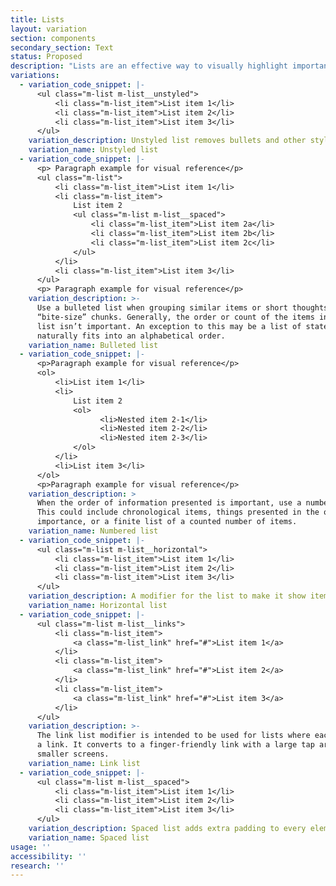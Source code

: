 ```yaml
---
title: Lists
layout: variation
section: components
secondary_section: Text
status: Proposed
description: "Lists are an effective way to visually highlight important information so that it can be more easily scanned and read. Before writing a list, it’s important to identify the best style needed for the information being presented.\n\nList items should:\n\n* Be capitalized\n* Avoid unnecessary repetition\n* Have a parallel structure\n* Start with an introductory clause or sentence\n* Use consistent punctuation\n\nIf the list items are complete sentences, the introductory clause should also be a complete sentence, followed by a colon. These list items should end with a period.\n\nIf the list items are a group of short fragments that each work to complete an introductory clause, the introductory clause should also be a short fragment, followed by a colon. These list items should end with no punctuation.\n\nMore information can be found at:\n* http://cfpb.github.io/design-manual/brand-guidelines/typography.html\t\n* https://cfpb.github.io/capital-framework/components/cf-typography/#lists"
variations:
  - variation_code_snippet: |-
      <ul class="m-list m-list__unstyled">
          <li class="m-list_item">List item 1</li>
          <li class="m-list_item">List item 2</li>
          <li class="m-list_item">List item 3</li>
      </ul>
    variation_description: Unstyled list removes bullets and other styling from a list.
    variation_name: Unstyled list
  - variation_code_snippet: |-
      <p> Paragraph example for visual reference</p>
      <ul class="m-list">
          <li class="m-list_item">List item 1</li>
          <li class="m-list_item">
              List item 2
              <ul class="m-list m-list__spaced">
                  <li class="m-list_item">List item 2a</li>
                  <li class="m-list_item">List item 2b</li>
                  <li class="m-list_item">List item 2c</li>
              </ul>
          </li>
          <li class="m-list_item">List item 3</li>
      </ul>
      <p> Paragraph example for visual reference</p>
    variation_description: >-
      Use a bulleted list when grouping similar items or short thoughts into
      “bite-size” chunks. Generally, the order or count of the items in a bullet
      list isn’t important. An exception to this may be a list of states, which
      naturally fits into an alphabetical order.
    variation_name: Bulleted list
  - variation_code_snippet: |-
      <p>Paragraph example for visual reference</p>
      <ol>
          <li>List item 1</li>
          <li>
              List item 2
              <ol>
                    <li>Nested item 2-1</li>
                    <li>Nested item 2-2</li>
                    <li>Nested item 2-3</li>
              </ol>
          </li>
          <li>List item 3</li>
      </ol>
      <p>Paragraph example for visual reference</p>
    variation_description: >
      When the order of information presented is important, use a numbered list.
      This could include chronological items, things presented in the order or
      importance, or a finite list of a counted number of items.
    variation_name: Numbered list
  - variation_code_snippet: |-
      <ul class="m-list m-list__horizontal">
          <li class="m-list_item">List item 1</li>
          <li class="m-list_item">List item 2</li>
          <li class="m-list_item">List item 3</li>
      </ul>
    variation_description: A modifier for the list to make it show items horizontally.
    variation_name: Horizontal list
  - variation_code_snippet: |-
      <ul class="m-list m-list__links">
          <li class="m-list_item">
              <a class="m-list_link" href="#">List item 1</a>
          </li>
          <li class="m-list_item">
              <a class="m-list_link" href="#">List item 2</a>
          </li>
          <li class="m-list_item">
              <a class="m-list_link" href="#">List item 3</a>
          </li>
      </ul>
    variation_description: >-
      The link list modifier is intended to be used for lists where each item is
      a link. It converts to a finger-friendly link with a large tap area on
      smaller screens.
    variation_name: Link list
  - variation_code_snippet: |-
      <ul class="m-list m-list__spaced">
          <li class="m-list_item">List item 1</li>
          <li class="m-list_item">List item 2</li>
          <li class="m-list_item">List item 3</li>
      </ul>
    variation_description: Spaced list adds extra padding to every element in a list.
    variation_name: Spaced list
usage: ''
accessibility: ''
research: ''
---
```


